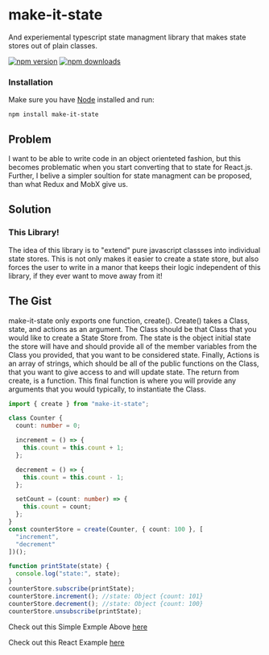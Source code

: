# make-it-state
And experiemental typescript state managment library that makes state stores out of plain classes.

[![npm version](https://img.shields.io/npm/v/make-it-state.svg?style=flat-square)](https://www.npmjs.com/package/make-it-state)
[![npm downloads](https://img.shields.io/npm/dm/make-it-state.svg?style=flat-square)](https://www.npmjs.com/package/make-it-state)

### Installation

Make sure you have [Node](https://nodejs.org/)
installed and run:

    npm install make-it-state

## Problem 
I want to be able to write code in an object orienteted fashion, but this becomes problematic when you start converting that to state for React.js.  Further, I belive a simpler soultion for state managment can be proposed, than what Redux and MobX give us.

## Solution
### This Library!
The idea of this library is to "extend" pure javascript classses into individual state stores.  This is not only makes it easier to create a state store, but also forces the user to write in a manor that keeps their logic independent of this library, if they ever want to move away from it!

## The Gist

make-it-state only exports one function, create(). Create() takes a Class, state, and actions as an argument.  The Class should be that Class that you would like to create a State Store from.  The state is the object initial state the store will have and should provide all of the member variables from the Class you provided, that you want to be considered state.  Finally, Actions is an array of strings, which should be all of the public functions on the Class, that you want to give access to and will update state.  The return from create, is a function.  This final function is where you will provide any arguments that you would typically, to instantiate the Class.

```ts
import { create } from "make-it-state";

class Counter {
  count: number = 0;

  increment = () => {
    this.count = this.count + 1;
  };

  decrement = () => {
    this.count = this.count - 1;
  };

  setCount = (count: number) => {
    this.count = count;
  };
}
const counterStore = create(Counter, { count: 100 }, [
  "increment",
  "decrement"
])();

function printState(state) {
  console.log("state:", state);
}
counterStore.subscribe(printState);
counterStore.increment(); //state: Object {count: 101}
counterStore.decrement(); //state: Object {count: 100}
counterStore.unsubscribe(printState);
```
Check out this Simple Exmple Above [here](https://codesandbox.io/s/make-it-state-simple-example-ms2fi)

Check out this React Example [here](https://codesandbox.io/s/make--it-state-count-example-4tfed)

